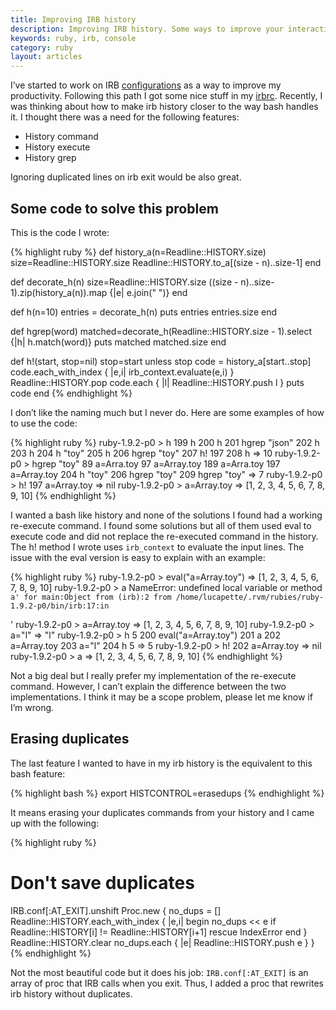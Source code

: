 ```yaml
---
title: Improving IRB history
description: Improving IRB history. Some ways to improve your interaction with IRB history
keywords: ruby, irb, console
category: ruby
layout: articles
---
```


I’ve started to work on IRB
[configurations](/why-you-should-spend-some-time-configuring-irb/)
as a way to improve my productivity. Following this path I got some nice
stuff in my [irbrc](https://github.com/lucapette/dotfiles/blob/master/irbrc).
Recently, I was thinking about how to make irb history closer to the way bash
handles it. I thought there was a need for the following features:

- History command
- History execute
- History grep

Ignoring duplicated lines on irb exit would be also great.

## Some code to solve this problem

This is the code I wrote:

{% highlight ruby %}
def history_a(n=Readline::HISTORY.size)
    size=Readline::HISTORY.size
    Readline::HISTORY.to_a[(size - n)..size-1]
end

def decorate_h(n)
    size=Readline::HISTORY.size
    ((size - n)..size-1).zip(history_a(n)).map {|e| e.join(" ")}
end

def h(n=10)
    entries = decorate_h(n)
    puts entries
    entries.size
end

def hgrep(word)
    matched=decorate_h(Readline::HISTORY.size - 1).select {|h| h.match(word)}
    puts matched
    matched.size
end

def h!(start, stop=nil)
    stop=start unless stop
    code = history_a[start..stop]
    code.each_with_index { |e,i|
        irb_context.evaluate(e,i)
    }
    Readline::HISTORY.pop
    code.each { |l|
        Readline::HISTORY.push l
    }
    puts code
end
{% endhighlight %}

I don’t like the naming much but I never do. Here are some examples of how to
use the code:

{% highlight ruby %}
ruby-1.9.2-p0 > h
199 h
200 h
201 hgrep "json"
202 h
203 h
204 h "toy"
205 h
206 hgrep "toy"
207 h! 197
208 h
 => 10
ruby-1.9.2-p0 > hgrep "toy"
89 a=Arra.toy
97 a=Array.toy
189 a=Arra.toy
197 a=Array.toy
204 h "toy"
206 hgrep "toy"
209 hgrep "toy"
 => 7
ruby-1.9.2-p0 > h! 197
a=Array.toy
 => nil
ruby-1.9.2-p0 > a=Array.toy
 => [1, 2, 3, 4, 5, 6, 7, 8, 9, 10]
{% endhighlight %}

I wanted a bash like history and none of the solutions I found had a working
re-execute command. I found some solutions but all of them used eval to
execute code and did not replace the re-executed command in the history. The
h! method I wrote uses `irb_context` to evaluate the input lines. The issue
with the eval version is easy to explain with an example:

{% highlight ruby %}
ruby-1.9.2-p0 > eval("a=Array.toy")
 => [1, 2, 3, 4, 5, 6, 7, 8, 9, 10]
ruby-1.9.2-p0 > a
NameError: undefined local variable or method `a' for main:Object
    from (irb):2
    from /home/lucapette/.rvm/rubies/ruby-1.9.2-p0/bin/irb:17:in `<main>'
ruby-1.9.2-p0 > a=Array.toy
 => [1, 2, 3, 4, 5, 6, 7, 8, 9, 10]
ruby-1.9.2-p0 > a="l"
 => "l"
ruby-1.9.2-p0 > h 5
200 eval("a=Array.toy")
201 a
202 a=Array.toy
203 a="l"
204 h 5
 => 5
ruby-1.9.2-p0 > h! 202
a=Array.toy
 => nil
ruby-1.9.2-p0 > a
 => [1, 2, 3, 4, 5, 6, 7, 8, 9, 10]
{% endhighlight %}

Not a big deal but I really prefer my implementation of the re-execute
command. However, I can’t explain the difference between the two
implementations. I think it may be a scope problem, please let me know if I’m
wrong.

## Erasing duplicates

The last feature I wanted to have in my irb history is the equivalent to this
bash feature:

{% highlight bash %}
export HISTCONTROL=erasedups
{% endhighlight %}

It means erasing your duplicates commands from your history and I came up with
the following:

{% highlight ruby %}
# Don't save duplicates
IRB.conf[:AT_EXIT].unshift Proc.new {
    no_dups = []
    Readline::HISTORY.each_with_index { |e,i|
        begin
            no_dups << e if Readline::HISTORY[i] != Readline::HISTORY[i+1]
        rescue IndexError
        end
    }
    Readline::HISTORY.clear
    no_dups.each { |e|
        Readline::HISTORY.push e
    }
}
{% endhighlight %}

Not the most beautiful code but it does his job: `IRB.conf[:AT_EXIT]` is an
array of proc that IRB calls when you exit. Thus, I added a proc that rewrites
irb history without duplicates.
